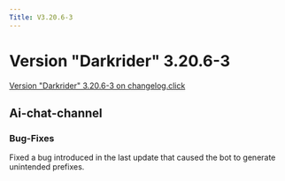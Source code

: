 ```yaml
---
Title: V3.20.6-3
---
```

# Version "Darkrider" 3.20.6-3
[Version "Darkrider" 3.20.6-3 on changelog.click](https://scnx.app/changelogs/beta-v3.20.6-3)

## Ai-chat-channel

### Bug-Fixes
Fixed a bug introduced in the last update that caused the bot to generate unintended prefixes.
